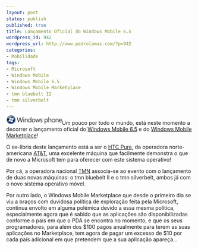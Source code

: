 ```yaml
---
layout: post
status: publish
published: true
title: Lançamento Oficial do Windows Mobile 6.5
wordpress_id: 942
wordpress_url: http://www.pedrolamas.com/?p=942
categories:
- Mobilidade
tags:
- Microsoft
- Windows Mobile
- Windows Mobile 6.5
- Windows Mobile Marketplace
- tmn bluebelt II
- tmn silverbelt
---
```

![Windows Phone](wp-content/uploads/2009/10/Windows-Phone.jpg "Windows Phone")Um pouco por todo o mundo, está neste momento a decorrer o lançamento oficial do [Windows Mobile 6.5](tag/windows-mobile-65/) e do [Windows Mobile Marketplace](tag/windows-mobile-marketplace/)!

O ex-libris deste lançamento está a ser o [HTC Pure](http://www.htc.com/us/product/attpure/specification.html), da operadora norte-americana [AT&T](http://www.att.com/), uma excelente máquina que facilmente demonstra o que de novo a Microsoft tem para oferecer com este sistema operativo!

Por cá, a operadora nacional [TMN](http://www.tmn.pt) associa-se ao evento com o lançamento de duas novas máquinas: o tmn bluebelt II e o tmn silverbelt, ambos já com o novo sistema operativo móvel.

Por outro lado, o Windows Mobile Marketplace que desde o primeiro dia se viu a braços com duvidosa política de exploração feita pela Microsoft, continua envolto em alguma polémica devido a essa mesma política, especialmente agora que é sabido que as aplicações são disponibilizadas conforme o país em que o PDA se encontra no momento, e que os seus programadores, para além dos \$100 pagos anualmente para terem as suas aplicações no Marketplace, tem agora de pagar um excesso de \$10 por cada país adicional em que pretendem que a sua aplicação apareça...
